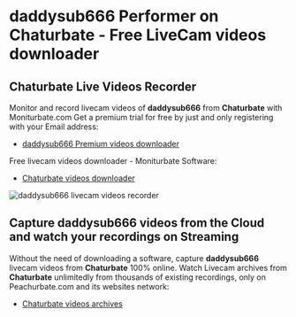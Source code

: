 # daddysub666 Performer on Chaturbate - Free LiveCam videos downloader

## Chaturbate Live Videos Recorder

Monitor and record livecam videos of **daddysub666** from **Chaturbate** with Moniturbate.com
Get a premium trial for free by just and only registering with your Email address:
* [daddysub666 Premium videos downloader](https://moniturbate.com/request-demo-licence-key.html)

Free livecam videos downloader - Moniturbate Software:
* [Chaturbate videos downloader](https://moniturbate.com/moniturbate-download-software.html)

![daddysub666 livecam videos recorder](https://peachurnet.com/templates/moniturbate-software.png)


## Capture daddysub666 videos from the Cloud and watch your recordings on Streaming

Without the need of downloading a software, capture **daddysub666** livecam videos from **Chaturbate** 100% online.
Watch Livecam archives from **Chaturbate** unlimitedly from thousands of existing recordings, only on Peachurbate.com and its websites network:
* [Chaturbate videos archives](https://peachurnet.com/)